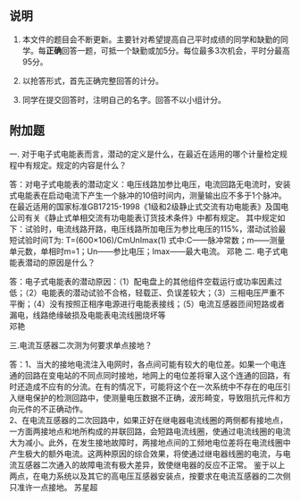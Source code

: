 ## 说明
1. 本文件的题目会不断更新。主要针对希望提高自己平时成绩的同学和缺勤的同学。每**正确**回答一题，可抵一个缺勤或加5分。每位最多3次机会，平时分最高95分。  

2. 以抢答形式，首先正确完整回答的计分。

3. 同学在提交回答时，注明自己的名字。回答不以小组计分。

## 附加题

一. 对于电子式电能表而言，潜动的定义是什么，在最近在适用的哪个计量检定规程中有规定。规定的内容是什么？

答：对电子式电能表的潜动定义：电压线路加参比电压，电流回路无电流时，安装式电能表在启动电流下产生一个脉冲的10倍时间内，测量输出应不多于1个脉冲。在最近适用的国家标准GB17215-1998《1级和2级静止式交流有功电能表》及国电公司有关《静止式单相交流有功电能表订货技术条件》中都有规定。
其中规定如下：试验时，电流线路开路，电压线路所加电压为参比电压的115%，潜动试验最短试验时间T为:
T=(600×106)/CmUnImax(1)
式中:C——脉冲常数；m——测量单元数，单相时m=1；Un——参比电压；Imax——最大电流。
邓艳
二. 电子式电能表潜动的原因是什么？

答：电子式电能表的潜动原因：（1）配电盘上的其他组件空载运行或功率因素过低；（2）电能表的潜动试验不合格，轻载正、负误差较大；（3）三相电压严重不平衡；（4）没有按照正相序电源进行电能表接线；（5）电流互感器匝间短路或者漏电，线路绝缘破损及电能表电流线圈烧坏等                                                                  
邓艳

三.电流互感器二次测为何要求单点接地？

答：1、当大的接地电流注入电网时，各点间可能有较大的电位差。如果一个电连通的回路在变电站的不同点同时接地，地网上的电位差将窜入这个连通的回路，有时还造成不应有的分流。在有的情况下，可能将这个在一次系统中不存在的电压引入继电保护的检测回路中，使测量电压数据不正确，波形畸变，导致阻抗元件和方向元件的不正确动作。  
2、在电流互感器的二次回路中，如果正好在继电器电流线圈的两侧都有接地点，一方面两接地点和地所构成的并联回路，会短路电流线圈，使通过电流线圈的电流大为减小。此外，在发生接地故障时，两接地点间的工频地电位差将在电流线圈中产生极大的额外电流。这两种原因的综合效果，将使通过继电器线圈的电流，与电流互感器二次通入的故障电流有极大差异，致使继电器的反应不正常。
鉴于以上两点，在电力系统以及其它的高电压互感器安装点，按要求在电流互感器的二次侧只准许一点接地。  苏星超

